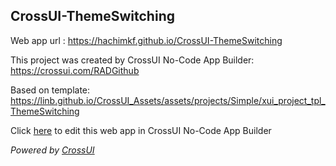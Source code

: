 ## CrossUI-ThemeSwitching
Web app url : https://hachimkf.github.io/CrossUI-ThemeSwitching

This project was created by CrossUI No-Code App Builder: https://crossui.com/RADGithub

Based on template: https://linb.github.io/CrossUI_Assets/assets/projects/Simple/xui_project_tpl_ThemeSwitching

Click [here](https://crossui.com/RADGithub/#!from=github&owner=hachimkf&repo=CrossUI-ThemeSwitching) to edit this web app in CrossUI No-Code App Builder

<i>Powered by [CrossUI](https://crossui.com)</i>
